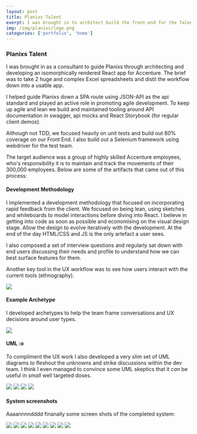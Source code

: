 ```yaml
---
layout: post
title: Planixs Talent
exerpt: I was brought in to architect build the front-end for the Talent app to be used in Accenture as a strategic tool for staff managment.
img: /img/planixs/logo.png 
categories: ['portfolio', 'home']
---
```


### Planixs Talent

I was brought in as a consultant to guide Planixs through architecting and developing an isomorphically rendered React app for Accenture. The brief was to take 2 huge and complex Excel spreadsheets and distil the workflow down into a usable app.

I helped guide Planixs down a SPA route using JSON-API as the api standard and played an active role in promoting agile development. To keep up agile and lean we build and maintained tooling around API documentation in swagger, api mocks and React Storybook (for regular client demos).

Although not TDD, we focused heavily on unit tests and build out 80% coverage on our Front End. I also build out a Selenium framework using webdriver for the test team.

The target audience was a group of highly skilled Accenture employees, who's responsibility it is to maintain and track the movements of their 300,000 employees. Below are some of the artifacts that came out of this process:

#### Development Methodology

I implemented a development methodology that focused on incorporating rapid feedback from the client. We focused on being lean, using sketches and whiteboards to model interactions before diving into React. I believe in getting into code as soon as possible and economising on the visual design stage. Allow the design to evolve iteratively with the development. At the end of the day HTML/CSS and JS is the only artefact a user sees.

I also composed a set of interview questions and regularly sat down with end users discussing their needs and profile to understand how we can best surface features for them. 

Another key tool in the UX workflow was to see how users interact with the current tools (ethnography).

[![](/img/planixs/UX_SDM.png)](/img/planixs/UX_SDM.png)

#### Example Archetype

I developed archetypes to help the team frame conversations and UX decisions around user types.

[![](/img/planixs/archetype.png)](/img/planixs/archetype.png)

#### UML :o

To compliment the UX work I also developed a very slim set of UML diagrams to fleshout the unknowns and strike discussions within the dev team. I think I even managed to convince some UML skeptics that it _can_ be useful in _small_ well targeted doses.

[![](/img/planixs/use-case.png)](/img/planixs/use-case.png)
[![](/img/planixs/sequence.png)](/img/planixs/sequence.png)
[![](/img/planixs/ci-sequence.png)](/img/planixs/ci-sequence.png)
[![](/img/planixs/state.png)](/img/planixs/state.png)

#### System screenshots

Aaaannnndddd finanally some screen shots of the completed system:

[![](/img/planixs/dashboard.png)](/img/planixs/dashboard.png)
[![](/img/planixs/detailed-plan.png)](/img/planixs/detailed-plan.png)
[![](/img/planixs/drafts.png)](/img/planixs/drafts.png)
[![](/img/planixs/config.png)](/img/planixs/config.png)
[![](/img/planixs/history.png)](/img/planixs/history.png)
[![](/img/planixs/plan.png)](/img/planixs/plan.png)
[![](/img/planixs/table.png)](/img/planixs/table.png)
[![](/img/planixs/target.png)](/img/planixs/target.png)
[![](/img/planixs/summary.png)](/img/planixs/summary.png)
